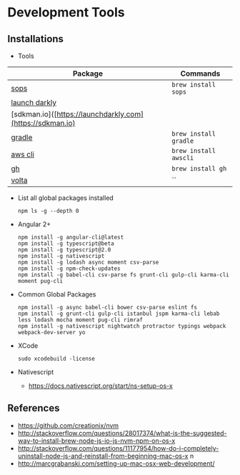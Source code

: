 
# Development Tools



## Installations

* Tools

 | Package | Commands | 
 | - | - |
 | [sops](https://github.com/mozilla/sops) | `brew install sops` |
 | [launch darkly](https://launchdarkly.com) |  |
 | [sdkman.io]([https://launchdarkly.com](https://sdkman.io) |  |
 | [gradle](https://gradle.org/)  |  `brew install gradle` |
 | [aws cli](https://aws.amazon.com/cli)  |  `brew install awscli` |
 | [gh](https://github.com/)  |  `brew install gh` |
 | [volta](https://[volta](https://volta.sh/)/)  |  `` |
 


* List all global packages installed
  ```
  npm ls -g --depth 0
  ```

* Angular 2+
  ```
  npm install -g angular-cli@latest
  npm install -g typescript@beta
  npm install -g typescript@2.0
  npm install -g nativescript
  npm install -g lodash async moment csv-parse
  npm install -g npm-check-updates
  npm install -g babel-cli csv-parse fs grunt-cli gulp-cli karma-cli moment pug-cli
  
  ```




* Common Global Packages
  ```
  npm install -g async babel-cli bower csv-parse eslint fs
  npm install -g grunt-cli gulp-cli istanbul jspm karma-cli lebab less lodash mocha moment pug-cli rimraf
  npm install -g nativescript nightwatch protractor typings webpack webpack-dev-server yo
  ```


* XCode
  ```
  sudo xcodebuild -license
  ```

* Nativescript
  * https://docs.nativescript.org/start/ns-setup-os-x


## References

* https://github.com/creationix/nvm
* http://stackoverflow.com/questions/28017374/what-is-the-suggested-way-to-install-brew-node-js-io-js-nvm-npm-on-os-x
* http://stackoverflow.com/questions/11177954/how-do-i-completely-uninstall-node-js-and-reinstall-from-beginning-mac-os-x
n
* http://marcgrabanski.com/setting-up-mac-osx-web-development/
